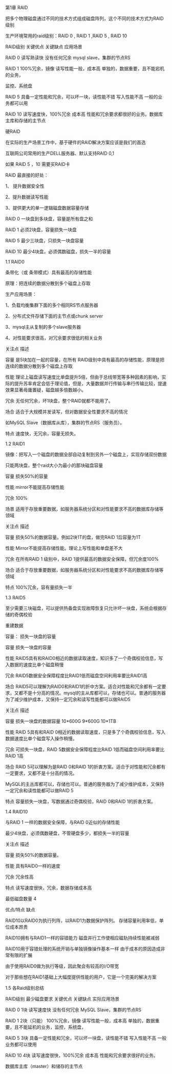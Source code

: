 第1章  RAID

把多个物理磁盘通过不同的技术方式组成磁盘阵列，这个不同的技术方式为RAID级别

生产环境常用的raid级别：RAID 0 , RAID 1 ,RAID 5 , RAID 10





RAID级别	关键优点	关键缺点	应用场景

RAID 0	读写熟读快	没有任何冗余	mysql slave，集群的节点RS

RAID 1 	100%冗余，镜像	读写性能一般，成本高	单独的，数据重要，且不能宕机的业务，

监控、系统盘

RAID 5	具备一定性能和冗余，可以坏一块，读性能不错	写入性能不高	一般的业务都可以用

RAID 10	读写速度快，100%冗余	成本高	性能和冗余要求都很好的业务。数据库主库和存储的主节点



硬RAID

在实际的生产场景工作中，基于硬件的RAID解决方案应该是我们的首选

互联网公司常用的生产DELL服务器、默认支持RAID 0,1 

如果 RAID 5 ，10  需要买RAID卡



RAID 最直接的好处：

1、 提升数据安全性

2、提升数据读写性能

3、提供更大的单一逻辑磁盘数据容量存储



RAID 0  一块盘到多块盘，容量是所有盘之和

RAID 1  必须2块盘，容量损失一块盘

RAID 5  最少三块盘，只损失一块盘容量

RAID 10  最少4块盘，必须偶数磁盘，损失一半的容量





1.1 RAID0

条带化（或 条带模式）具有最高的存储性能

原理：把连续的数据分散到多个磁盘上存取

生产应用场景：

1、负载均衡集群下面的多个相同RS节点服务器

2、分布式文件存储下面的主节点或chunk server

3、mysql主从复制的多个slave服务器

4、对性能要求很高，对冗余要求很低的相关业务



关注点	描述

容量	是5块加在一起的容量，在所有 RAID级别中具有最高的存储性能，原理是把连续的数据分散到多个磁盘上存取

性能	理论上磁盘读写速度比单盘提升5倍，但由于总线带宽等多种因素的影响，实际的提升苏率肯定会低于理论值，但是，大量数据并行传输与串行传输比较，提速效果显著毋庸置疑，磁盘越多倍数越小。

冗余	无任何冗余，坏1块盘，整个RAID就都不能用了。

场合	适合于大规模并发读写，但对数据安全性要求不高的情况

如MySQL Slave（数据库从库），集群的节点RS（服务员）。

特点	速度快，无冗余，容量无损失。



1.2 RAID1

镜像：把写入一个磁盘的数据全部自动复制到另外一个磁盘上，实现存储双份数据

只能两块盘，整个raid大小为最小的那块磁盘容量

容量	损失50%的容量

性能	mirror不能提高存储性能

冗余	100%

场景	适用于存放重要数据，如服务器系统分区和对性能要求不高的数据库存储等领域



关注点	描述

容量	损失50%的数据容量。例如2块1T的盘，做完RAID 1后容量为1T

性能	Mirror不能提高存储性能。理论上写性能和单盘差不大

冗余	在所有RAID 1 级别中，RAID 1提供最高的数据安全保障，但冗余度100%

场合	适合于存放重要数据，如服务器系统分区和对性能要求不高的数据库存储等领域

特点	100%冗余，容有量损失一半



1.3 RAID5

至少需要三块磁盘，可以提供热备盘实现故障恢复只允许坏一块盘，系统会根据存储的奇偶校验

重建数据

容量： 损失一块盘的容量

 

容量	损失一块盘的容量

性能	RAID5具有和RAID0相近的数据读取速度，知识多了一个奇偶校验信息，写入数据的速度比单个磁盘稍慢

冗余	RAID5数据安全保障程度比RAID1低而磁盘空间利用率要比RAID1高

场合	RAID5可以理解为RAID0和RAID1的折中方案。适合对性能和冗余都有一定要求，又都不是十分高的情况。mysql的主从库都可以，存储也可以。普通的服务器为了减少维护成本，又保持一定冗余和读写性能都可以做RAID5





关注点	描述

容量	损失一块盘的数据容量 10\*600G  9\*600G  10\*1TB                                       

性能	RAID 5具有和RAID 0相近的数据读取速度，只是多了个奇偶校验信息，写入数据速度比单个磁盘写入操作稍慢。

冗余	可损失一块盘，RAID 5数据安全保障程度比RAID 1低而磁盘空间利用率要比RAID 1高

场合	RAID 5可以理解为是RAID 0和RAID 1的折衷方案。适合于对性能和冗余都有一定要求，又都不是十分高的情况。

MySQL的主丛库都可以，存储也可以。普通的服务器为了减少维护成本，又保持一定冗余和读性能都可以做RAID 5

特点	容量损失一块盘，写数据通过奇偶校验，RAID 0和RAID 1的折衷方案。



1.4  RAID10

与RAID 1 一样的数据安全保障，与RAID 0近似的存储性能

最少4块盘，必须偶数硬盘，不管硬盘多少，都损失一半的容量



关注点	描述

容量	损失50%的数据容量。

性能	具有RAID0一样的速度

冗余	冗余性高

特点	读写速度很快，冗余，数据存储成本高



最低磁盘数量	4

优点/特点	缺点

RAID10以RAID0为执行列阵，以RAID1为数据保护阵列。	存储容量利用率低，单位成本昂贵

RAID10拥有与RAID1一样的容错能力	磁盘并行工作使相应磁轨持续性能被减弱

RAID10用于容错处理的系统开销与单独镜像操作基本一样	由于成本的原因造成非常有限的扩展

由于使用RAID0做为执行等级，因此聚会有较高的I/O带宽	

对于那些想在RAID1基础上大幅度提供性能的用户，它是一个完美的解决方案	





1.5  各Raid级别总结

RAID级别	最少磁盘要求	关键优点	关键缺点	实际应用场景

RAID 0	1块	读写速度快	没有任何冗余	MySQL  Slave，集群的节点RS

RAID 1 	2块（只能）	100%冗余，镜像	读写性能一般，成本高	单独的，数据重要，且不能延机的业务，监控，系统盘，

RAID 5	3块	具备一定性能和冗余，可以坏一块盘，读性能不错	写入性能不高	一般业务都可以使用

RAID 10	4块	读写速度很快，100%冗余	成本高	性能和冗余要求很好的业务。

数据库主库（master）和储存的主节点

